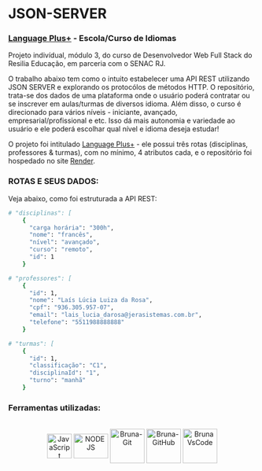 # JSON-SERVER
 
### [Language Plus+](https://languageplus.onrender.com/) - Escola/Curso de Idiomas

Projeto indivídual, módulo 3, do curso de Desenvolvedor Web Full Stack do Resilia Educação, em parceria com o SENAC RJ.

O trabalho abaixo tem como o intuito estabelecer uma API REST utilizando JSON SERVER e explorando os protocólos de métodos HTTP. O repositório, trata-se dos dados de uma plataforma onde o usuário poderá contratar ou se inscrever em aulas/turmas de diversos idioma. Além disso, o curso é direcionado para vários níveis - iniciante, avançado, empresarial/profissional e etc. Isso dá mais autonomia e variedade ao usuário e ele poderá escolhar qual nível e idioma deseja estudar! 

O projeto foi intitulado [Language Plus+](https://languageplus.onrender.com/) - ele possui três rotas (disciplinas, professores & turmas), com no mínimo, 4 atributos cada, e o repositório foi hospedado no site [Render](https://dashboard.render.com/). 


### ROTAS E SEUS DADOS:

Veja abaixo, como foi estruturada a API REST:

```sh
# "disciplinas": [
    {
      "carga horária": "300h",
      "nome": "francês",
      "nível": "avançado",
      "curso": "remoto",
      "id": 1
    }

# "professores": [
    {
      "id": 1,
      "nome": "Laís Lúcia Luiza da Rosa",
      "cpf": "936.305.957-07",
      "email": "lais_lucia_darosa@jerasistemas.com.br",
      "telefone": "5511988888888"
    }

# "turmas": [
    {
      "id": 1,
      "classificação": "C1",
      "disciplinaId": "1",
      "turno": "manhã"
    }
```

### Ferramentas utilizadas:

<div style="display: inline_block" align = "center"><br>

  <img align="center" alt="JavaScript" height="50" width="50" src="https://cdn.jsdelivr.net/gh/devicons/devicon/icons/javascript/javascript-original.svg" />
  <img align="center" alt="NODE JS" height="50" width="70" src="https://upload.wikimedia.org/wikipedia/commons/thumb/d/d9/Node.js_logo.svg/2560px-Node.js_logo.svg.png"/>
  <img align="center" alt="Bruna-Git" height="70" width="70" src="https://preview.redd.it/ejry4wslmps91.png?auto=webp&s=0a73622f522c40e8a9221463b5515ac73808b3a5" />
  <img align="center" alt="Bruna-GitHub" height="70" width="70" src="https://raw.githubusercontent.com/gist/theAdityaNVS/f5b585d1082da2dffffea32434f37956/raw/7f9552d0a179b4f84059259fa878199e369b069c/GitHub-logo.gif" />
  <img align="center" alt="Bruna VsCode " height="70" width="70" src="https://cdn.iconscout.com/icon/free/png-256/visual-studio-code-3251603-2724650.png" />
            
</div>
